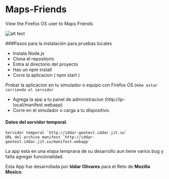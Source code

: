 Maps-Friends
============

View the Firefox OS user to Maps Friends

![alt text](http://iddar-geotest.iddar.jit.su/images/screen.png "Scrennshot de la aplicacion Maps-Friends")

###Pasos para la instalación para pruebas locales

- Instala Node.js
- Clona el repositorio
- Entra al directorio del proyecto
- Has un npm install
- Corre la aplicacion ( npm start )

Probar la aplicacion en tu simulador o equipo con Firefox OS
`Debe estar corriendo el servidor`
- Agrega la app a tu panel de administracion (http://ip-local/manifest.webapp)
- Corre en el simulador o carga a tu dispositivo.

#### Datos del servidor temporal.

	Servidor temporal `http://iddar-geotest.iddar.jit.su`
	URL del archivo manifest `http://iddar-geotest.iddar.jit.su/manifest.webapp`


La app esta en una etapa temprana de su desarrollo aun tiene varios bug y falta agregar funcionalidad. 

Esta App fue desarrollada por **Iddar Olivares** para el Reto de **Mozilla Mexico**.